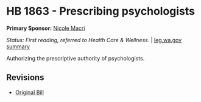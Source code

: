 # HB 1863 - Prescribing psychologists
**Primary Sponsor:** [Nicole Macri](/person/leg/nicole.macri.md)

*Status: First reading, referred to Health Care & Wellness.* | [leg.wa.gov summary](https://app.leg.wa.gov/billsummary?BillNumber=1863&Year=2021)

Authorizing the prescriptive authority of psychologists.

## Revisions
* [Original Bill](1/)